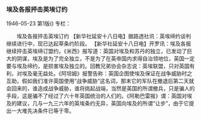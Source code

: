### 埃及各报抨击英埃订约

1946-05-23
第1版()
专栏：

　　埃及各报抨击英埃订约
    【新华社延安十八日电】据路透社讯：英埃缔约谈判继续进行中，现已达起草条约阶段。
    【新华社延安十八日电】开罗讯：埃及各报继续抨击英埃缔订盟约，《米西》报写道：英国对埃及和苏丹的独立，已发动了巨大的阴谋，埃及是为了完全独立，不是为了在英帝国内求得自治领地位，英国一定要与埃及缔约，是损害埃及独立的。回教兄弟协会杂志说：英埃联盟，只对英国有利，对埃及毫无益处。《阿坦姆》报警告称：英国企图使埃及保证在战争威胁时之互助，假如我们准许英国使用“战争威胁”这名词，那末它的军队在撤退后第二天就会回来的，谁造成战争威胁，谁将挑起战端，当然是英国的所谓撤兵，只是骗人的手段，这是骗不了经过了六十年英国统治的人们的。《阿勒巴雷报》谓：英国对埃及的建议，几与一九三六年的英埃条约无异，英国向埃及的所谓“让步”，由于它提出一大堆先决条件已等于零。
